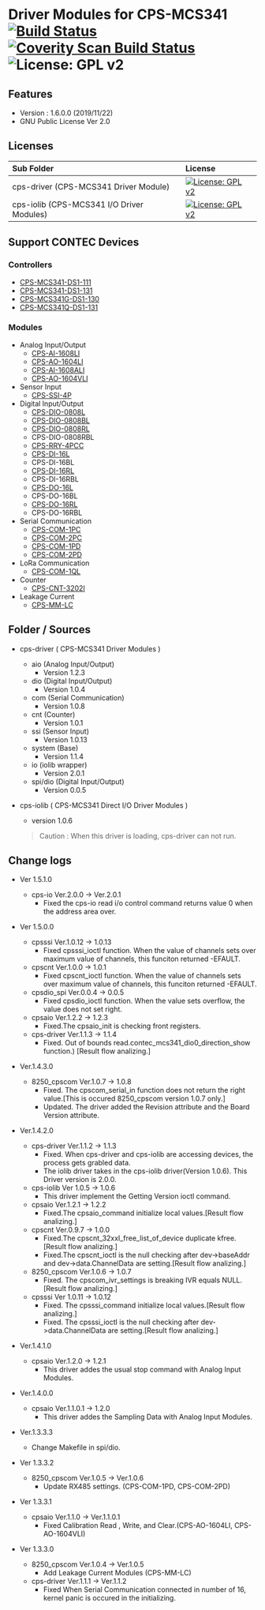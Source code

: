 # Driver Modules for CPS-MCS341 [![Build Status](https://travis-ci.org/CONPROSYS/LINUX-SDK_driver.svg?branch=master)](https://travis-ci.org/CONPROSYS/LINUX-SDK_driver) [![Coverity Scan Build Status](https://img.shields.io/coverity/scan/18149.svg)](https://scan.coverity.com/projects/conprosys-linux-sdk_driver) ![License: GPL v2](https://img.shields.io/badge/License-GPL%20v2-blue.svg) 

## Features
* Version : 1.6.0.0 (2019/11/22)
* GNU Public License Ver 2.0

## Licenses

|Sub Folder| License |
|:---|:---|
|cps-driver (CPS-MCS341 Driver Module) | [![License: GPL v2](https://img.shields.io/badge/License-GPL%20v2-blue.svg)](https://github.com/CONPROSYS/LINUX-SDK_driver/blob/master/cps-drivers/gpl-2.0.txt) |
|cps-iolib (CPS-MCS341 I/O Driver Modules)| [![License: GPL v2](https://img.shields.io/badge/License-GPL%20v2-blue.svg)](https://github.com/CONPROSYS/LINUX-SDK_driver/blob/master/cps-iolib/gpl-2.0.txt) |

## Support CONTEC Devices
### Controllers
* [CPS-MCS341-DS1-111](https://www.contec.com/en/products-services/daq-control/iiot-conprosys/m2m-controller/cps-mcs341-ds1-111/price/)
* [CPS-MCS341-DS1-131](https://www.contec.com/en/products-services/daq-control/iiot-conprosys/m2m-controller/cps-mcs341-ds1-131/price/)
* [CPS-MCS341G-DS1-130](https://www.contec.com/en/products-services/daq-control/iiot-conprosys/m2m-controller/cps-mcs341g-ds1-130/price/)
* [CPS-MCS341Q-DS1-131](https://www.contec.com/en/products-services/daq-control/iiot-conprosys/m2m-controller/cps-mcs341q-ds1-131/price/)

### Modules
* Analog Input/Output
    * [CPS-AI-1608LI](https://www.contec.com/en/products-services/daq-control/iiot-conprosys/cps-io-module/cps-ai-1608li/price/)
    * [CPS-AO-1604LI](https://www.contec.com/en/products-services/daq-control/iiot-conprosys/cps-io-module/cps-ao-1604li/price/)
    * [CPS-AI-1608ALI](https://www.contec.com/en/products-services/daq-control/iiot-conprosys/cps-io-module/cps-ai-1608ali/price/)
    * [CPS-AO-1604VLI](https://www.contec.com/en/products-services/daq-control/iiot-conprosys/cps-io-module/cps-ao-1604vli/price/)
* Sensor Input
    * [CPS-SSI-4P](https://www.contec.com/en/products-services/daq-control/iiot-conprosys/cps-io-module/cps-ssi-4p/price/)
* Digital Input/Output
    * [CPS-DIO-0808L](https://www.contec.com/en/products-services/daq-control/iiot-conprosys/cps-io-module/cps-dio-0808l/price/)
    * [CPS-DIO-0808BL](https://www.contec.com/en/products-services/daq-control/iiot-conprosys/cps-io-module/cps-dio-0808bl/price/)
    * [CPS-DIO-0808RL](https://www.contec.com/en/products-services/daq-control/iiot-conprosys/cps-io-module/cps-dio-0808rl/price/)
    * CPS-DIO-0808RBL
    * [CPS-RRY-4PCC](https://www.contec.com/en/products-services/daq-control/iiot-conprosys/cps-io-module/cps-rry-4pcc/price/)
    * [CPS-DI-16L](https://www.contec.com/en/products-services/daq-control/iiot-conprosys/cps-io-module/cps-di-16l/price/)
    * CPS-DI-16BL
    * [CPS-DI-16RL](https://www.contec.com/en/products-services/daq-control/iiot-conprosys/cps-io-module/cps-di-16rl/price/)
    * CPS-DI-16RBL
    * [CPS-DO-16L](https://www.contec.com/en/products-services/daq-control/iiot-conprosys/cps-io-module/cps-do-16l/price/)
    * CPS-DO-16BL
    * [CPS-DO-16RL](https://www.contec.com/en/products-services/daq-control/iiot-conprosys/cps-io-module/cps-do-16rl/price/)
    * CPS-DO-16RBL
* Serial Communication
    * [CPS-COM-1PC](https://www.contec.com/en/products-services/daq-control/iiot-conprosys/cps-io-module/cps-com-1pc/price/)
    * [CPS-COM-2PC](https://www.contec.com/en/products-services/daq-control/iiot-conprosys/cps-io-module/cps-com-2pc/price/)
    * [CPS-COM-1PD](https://www.contec.com/en/products-services/daq-control/iiot-conprosys/cps-io-module/cps-com-1pd/price/)
    * [CPS-COM-2PD](https://www.contec.com/en/products-services/daq-control/iiot-conprosys/cps-io-module/cps-com-2pd/price/)
* LoRa Communication
    * [CPS-COM-1QL](https://www.contec.com/en/products-services/daq-control/iiot-conprosys/cps-io-module/cps-com-1ql/price/)
* Counter
    * [CPS-CNT-3202I](https://www.contec.com/en/products-services/daq-control/iiot-conprosys/cps-io-module/cps-cnt-3202i/price/)
* Leakage Current
    * [CPS-MM-LC](https://www.contec.com/en/products-services/daq-control/iiot-conprosys/cps-io-module/cps-mm-lc/price/)

## Folder / Sources
* cps-driver ( CPS-MCS341 Driver Modules )
    * aio (Analog Input/Output)
        * Version 1.2.3
    * dio (Digital Input/Output)
        * Version 1.0.4
    * com (Serial Communication)
        * Version 1.0.8
    * cnt (Counter)
        * Version 1.0.1
    * ssi (Sensor Input)
        * Version 1.0.13
    * system (Base)
        * Version 1.1.4
    * io (iolib wrapper)
        * Version 2.0.1         
    * spi/dio (Digital Input/Output)
        * Version 0.0.5

* cps-iolib ( CPS-MCS341 Direct I/O Driver Modules )
    * version 1.0.6
    
    > Caution : When this driver is loading, cps-driver can not run. 

    
## Change logs
* Ver 1.5.1.0
    * cps-io Ver.2.0.0 -> Ver.2.0.1
        * Fixed the cps-io read i/o control command returns value 0 when  the address area over. 

* Ver 1.5.0.0
    * cpsssi Ver.1.0.12 -> 1.0.13
        * Fixed cpsssi_ioctl function. When the value of channels sets over maximum value of channels, this funciton returned -EFAULT.
    * cpscnt Ver.1.0.0 -> 1.0.1
        * Fixed cpscnt_ioctl function. When the value of channels sets over maximum value of channels, this funciton returned -EFAULT.
    * cpsdio_spi Ver.0.0.4 -> 0.0.5
        * Fixed cpsdio_ioctl function. When the value sets overflow, the value does not set right.
    * cpsaio Ver.1.2.2 -> 1.2.3
        * Fixed.The cpsaio_init is checking front registers.
    * cps-driver Ver.1.1.3 -> 1.1.4
        * Fixed. Out of bounds read.contec_mcs341_dio0_direction_show function.)  [Result flow analizing.]

* Ver.1.4.3.0
    * 8250_cpscom Ver.1.0.7 -> 1.0.8
        * Fixed. The cpscom_serial_in function does not return the right value.[This is occured 8250_cpscom version 1.0.7 only.]
        * Updated. The driver added the Revision attribute and the Board Version attribute. 
* Ver.1.4.2.0
    * cps-driver Ver.1.1.2 -> 1.1.3
        * Fixed. When cps-driver and cps-iolib are accessing devices, the process gets grabled data.
        * The iolib driver takes in the cps-iolib driver(Version 1.0.6). This Driver version is 2.0.0.
    * cps-iolib Ver 1.0.5 -> 1.0.6
        * This driver implement the Getting Version ioctl command.
    * cpsaio Ver.1.2.1 -> 1.2.2
        * Fixed.The cpsaio_command initialize local values.[Result flow analizing.]
    * cpscnt Ver.0.9.7 -> 1.0.0
        * Fixed.The cpscnt_32xxI_free_list_of_device duplicate kfree.[Result flow analizing.]
        * Fixed.The cpscnt_ioctl is the null checking after dev->baseAddr and dev->data.ChannelData are setting.[Result flow analizing.]
    * 8250_cpscom Ver.1.0.6 -> 1.0.7
        * Fixed. The cpscom_ivr_settings is breaking IVR equals NULL.[Result flow analizing.]
    * cpsssi Ver 1.0.11 -> 1.0.12
        * Fixed. The cpsssi_command initialize local values.[Result flow analizing.]
        * Fixed. The cpsssi_ioctl is the null checking after dev->data.ChannelData are setting.[Result flow analizing.]
* Ver.1.4.1.0
    * cpsaio Ver.1.2.0 -> 1.2.1
        * This driver addes the usual stop command with Analog Input Modules.
* Ver.1.4.0.0
    * cpsaio Ver.1.1.0.1 -> 1.2.0
        * This driver addes the Sampling Data with Analog Input Modules.
* Ver.1.3.3.3
    * Change Makefile in spi/dio.
* Ver 1.3.3.2
    * 8250_cpscom Ver.1.0.5 -> Ver.1.0.6
        * Update RX485 settings. (CPS-COM-1PD, CPS-COM-2PD)
* Ver 1.3.3.1
    * cpsaio Ver.1.1.0 -> Ver.1.1.0.1
        * Fixed Calibration Read , Write, and Clear.(CPS-AO-1604LI, CPS-AO-1604VLI)
* Ver 1.3.3.0
    * 8250_cpscom Ver.1.0.4 -> Ver.1.0.5
        * Add Leakage Current Modules (CPS-MM-LC)
    * cps-driver Ver.1.1.1 -> Ver.1.1.2
        * Fixed When Serial Communication connected in number of 16, kernel panic is occured in the initializing.
